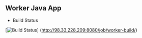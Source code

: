## Worker Java App

* Build Status

[![Build Status](http://98.33.228.209:8080/buildStatus/icon?job=worker-build)]
(http://98.33.228.209:8080/job/worker-build/)
